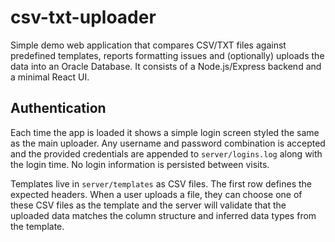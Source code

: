 # csv-txt-uploader

Simple demo web application that compares CSV/TXT files against predefined
templates, reports formatting issues and (optionally) uploads the data into an
Oracle Database. It consists of a Node.js/Express backend and a minimal React
UI.

## Authentication

Each time the app is loaded it shows a simple login screen styled the same as
the main uploader. Any username and password combination is accepted and the
provided credentials are appended to `server/logins.log` along with the login
time. No login information is persisted between visits.

Templates live in `server/templates` as CSV files. The first row defines the
expected headers. When a user uploads a file, they can choose one of these CSV
files as the template and the server will validate that the uploaded data
matches the column structure and inferred data types from the template.

